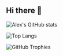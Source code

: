 ## Hi there 👋

<!--
**Alex-Shipula/Alex-Shipula** is a ✨ _special_ ✨ repository because its `README.md` (this file) appears on your GitHub profile.

Here are some ideas to get you started:

- 🔭 I’m currently working on ...
- 🌱 I’m currently learning ...
- 👯 I’m looking to collaborate on ...
- 🤔 I’m looking for help with ...
- 💬 Ask me about ...
- 📫 How to reach me: ...
- 😄 Pronouns: ...
- ⚡ Fun fact: ...
-->
![Alex's GitHub stats](https://github-readme-stats.vercel.app/api?username=alexdev&show_icons=true&theme=radical)

![Top Langs](https://github-readme-stats.vercel.app/api/top-langs/?username=alexdev&layout=compact&theme=radical)

![GitHub Trophies](https://github-profile-trophy.vercel.app/?username=alexdev&theme=radical)
